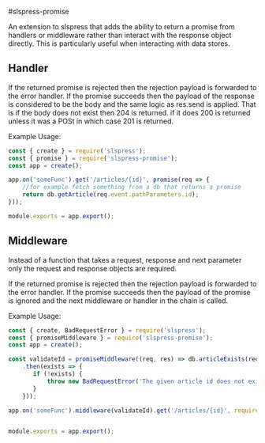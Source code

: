 
#slspress-promise

An extension to slspress that adds the ability to return a promise from handlers or middleware rather than interact
with the response object directly. This is particularly useful when interacting with data stores.

## Handler
If the returned promise is rejected then the rejection payload is forwarded to the error handler. If the 
promise succeeds then the payload of the response is considered to be the body and the same logic as res.send is applied.
That is if the body does not exist then 204 is returned. if it does 200 is returned unless it was a POSt in which case 201
is returned.

Example Usage: 

```javascript
const { create } = require('slspress');
const { promise } = require('slspress-promise');
const app = create();

app.on('someFunc').get('/articles/{id}', promise(req => {
    //for example fetch something from a db that returns a promise
    return db.getArticle(req.event.pathParameters.id);
}));

module.exports = app.export();
```

## Middleware
Instead of a function that takes a request, response and next parameter only the request and response objects are required.

If the returned promise is rejected then the rejection payload is forwarded to the error handler. If the 
promise succeeds then the payload of the promise is ignored and the next middleware or handler in the chain is called.

Example Usage: 

```javascript
const { create, BadRequestError } = require('slspress');
const { promiseMiddleware } = require('slspress-promise');
const app = create();

const validateId = promiseMiddleware((req, res) => db.articleExists(req.event.pathParameters.id)
    .then(exists => {
       if (!exists) {
           throw new BadRequestError('The given article id does not exist.')
       }
    }));

app.on('someFunc').middleware(validateId).get('/articles/{id}', require('./some-handler'));


module.exports = app.export();
```